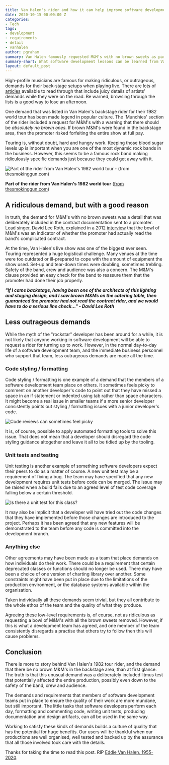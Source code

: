 ```yaml
---
title: Van Halen's rider and how it can help improve software development
date: 2020-10-15 00:00:00 Z
categories:
- Tech
tags:
- development
- requirements
- detail
- vanhalen
author: pgraham
summary: Van Halen famously requested M&M's with no brown sweets as part of their 1982 world tour rider. What, if anything, is there to learn from this ridiculous demand, and can it help improve our software development processes?
summary-short: What software development lessons can be learned from Van Halen's famous 'no brown M&M's' rider?
layout: default_post
---
```


High-profile musicians are famous for making ridiculous, or outrageous, demands for their back-stage setups when playing live. There are lots of [articles](https://www.google.com/search?q=backstage+rider+demands) available to read through that include juicy details of artists' demands while they were on the road. Be warned, browsing through the lists is a good way to lose an afternoon.

One demand that was listed in Van Halen's backstage rider for their 1982 world tour has been made legend in popular culture. The 'Munchies' section of the rider included a request for M&M's with a warning that there should be *absolutely no brown ones*. If brown M&M's were found in the backstage area, then the promoter risked forfeiting the entire show at full pay.

Touring is, without doubt, hard and hungry work. Keeping those blood sugar levels up is important when you are one of the most dynamic rock bands in the business. However, this seems to be a famous rock band making ridiculously specific demands just because they could get away with it. 

![Part of the rider from Van Halen's 1982 world tour - (from thesmokinggun.com)]({{site.baseurl}}/pgraham/assets/rider.jpg 
"Part of the rider from Van Halen's 1982 world tour - (from thesmokinggun.com)")

**Part of the rider from Van Halen's 1982 world tour** ([from thesmokinggun.com](http://www.thesmokinggun.com/backstage/hall-fame/van-halen-82))

## A ridiculous demand, but with a good reason

In truth, the demand for M&M's with no brown sweets was a detail that was deliberately included in the contract documentation sent to a promoter. Lead singer, David Lee Roth, explained in a 2012 [interview](https://youtu.be/_IxqdAgNJck) that the bowl of M&M's was an indicator of whether the promoter had actually read the band's complicated contract.

At the time, Van Halen's live show was one of the biggest ever seen. Touring represented a huge logistical challenge. Many venues at the time were too outdated or ill-prepared to cope with the amount of equipment the show used. Set-up and tear-down times were doubling, sometimes trebling. Safety of the band, crew and audience was also a concern. The M&M's clause provided an easy check for the band to reassure them that the promoter had done their job properly.

***"If I came backstage, having been one of the architects of this lighting and staging design, and I saw brown M&Ms on the catering table, then guaranteed the promoter had not read the contract rider, and we would have to do a serious line check..." - David Lee Roth*** 

## Less outrageous demands

While the myth of the "rockstar" developer has been around for a while, it is not likely that anyone working in software development will be able to request a rider for turning up to work. However, in the normal day-to-day life of a software development team, and the immediate business personnel who support that team, less outrageous demands are made all the time.

### Code styling / formatting

Code styling / formatting is one example of a demand that the members of a software development team place on others. It sometimes feels picky to comment on another developer's code to point out that they have missed a space in an if statement or indented using tab rather than space characters. It might become a real issue in smaller teams if a more senior developer consistently points out styling / formatting issues with a junior developer's code.

![Code reviews can sometimes feel picky]({{site.baseurl}}/pgraham/assets/review.jpg)

It is, of course, possible to apply automated formatting tools to solve this issue. That does not mean that a developer should disregard the code styling guidance altogether and leave it all to be tidied up by the tooling.

### Unit tests and testing

Unit testing is another example of something software developers expect their peers to do as a matter of course. A new unit test may be a requirement of fixing a bug. The team may have specified that any new development requires unit tests before code can be merged. The issue may be raised when a build fails due to an agreed level of test code coverage falling below a certain threshold.

![Is there a unit test for this class?]({{site.baseurl}}/pgraham/assets/unittest.jpg)

It may also be implicit that a developer will have tried out the code changes that they have implemented before those changes are introduced to the project. Perhaps it has been agreed that any new features will be demonstrated to the team before any code is committed into the development branch.

### Anything else

Other agreements may have been made as a team that place demands on how individuals do their work. There could be a requirement that certain deprecated classes or functions should no longer be used. There may have been a choice of one version of charting library over another. Some constraints might have been put in place due to the limitations of the production environment, or the database systems available within the organisation.

Taken individually all these demands seem trivial, but they all contribute to the whole ethos of the team and the quality of what they produce.

Agreeing these low-level requirements is, of course, not as ridiculous as requesting a bowl of M&M's with all the brown sweets removed. However, if this is what a development team has agreed, and one member of the team consistently disregards a practise that others try to follow then this will cause problems.

## Conclusion

There is more to story behind Van Halen's 1982 tour rider, and the demand that there be no brown M&M's in the backstage area, than at first glance. The truth is that this unusual demand was a deliberately included litmus test that potentially affected the entire production, possibly even down to the safety of the band, crew and audience.

The demands and requirements that members of software development teams put in place to ensure the quality of their work are more mundane, but still important. The little tasks that software developers perform each day, formatting and commenting code, writing unit tests, producing documentation and design artifacts, can all be used in the same way.

Working to satisfy these kinds of demands builds a culture of quality that has the potential for huge benefits. Our users will be thankful when our productions are well organised, well tested and backed up by the assurance that all those involved took care with the details.

Thanks for taking the time to read this post. RIP [Eddie Van Halen, 1955-2020](https://www.theguardian.com/music/2020/oct/07/eddie-van-halen-obituary).
